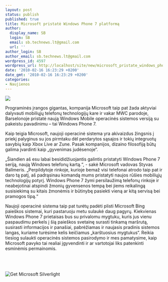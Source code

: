 ```yaml
---
layout: post
status: publish
published: true
title: Microsoft pristatė Windows Phone 7 platformą
author:
  display_name: SB
  login: SB
  email: sb.technews.lt@gmail.com
  url: ''
author_login: SB
author_email: sb.technews.lt@gmail.com
wordpress_id: 4597
wordpress_url: http://localhost/site/new/microsoft_pristate_windows_phone_7_platforma/
date: '2010-02-16 16:23:29 +0200'
date_gmt: '2010-02-16 16:23:29 +0200'
categories:
- Naujienos
---
```

<div class="imgright"><img src="http://www.part.lt/img/2345e8c62e5424189efa0ab4e88f20a5834.png"  /></div>
<p>Programinės įrangos gigantas, kompanija Microsoft taip pat žada aktyviai dalyvauti mobiliųjų telefonų technologijų kare ir vakar MWC parodoje, Barselonoje pristatė naują Windows Mobile operacinės sistemos versiją su pakeistu pavadinimu – tai Windows Phone 7.</p>
<p>Kaip teigia Microsoft, naujoji operacinė sistema yra akivaizdus žingsnis į priekį palyginus su jos pirmtaku dėl perdarytos sąsajos ir tokių integruotų savybių kaip Xbox Live ar Zune. Pasak kompanijos, dizaino filosofiją būtų galima įvardinti kaip „gyvenimas judėsenoje“.</p>
<p>„Šiandien aš esu labai besididžiuojantis galintis pristatyti Windows Phone 7 seriją, naują Windows telefonų kartą.“, - sakė Microsoft vadovas Styvas Ballmeris. „Perpildytoje rinkoje, kurioje bemaž visi telefonai atrodo taip pat ir daro tą patį, aš padrąsinau komandą mums pristatyti naujos rūšies mobiliųjų technologijų potyrį. Windows Phone 7 žymi persilaužimą telefonų rinkoje ir neabejotinai atspindi žmonių gyvensenos tempą bei jiems reikalingą susisiekimą su kitais žmonėmis ir būtinybę pasiekti vieną ar kitą servisą bei pramogos tipą.“</p>
<p>Naujoji operacinė sistema taip pat turėtų padėti plisti Microsoft Bing paieškos sistemai, kuri pastaruoju metu sulaukė daug pagyrų. Kiekvienas Windows Phone 7 prietaisas bus su privalomu mygtuku, kuris jus vienu paspaudimu perkels į šią paieškos svetainę surasti tinkamą maršrutą, susirasti informacijos ir panašiai, pabrėžiamas ir naujasis pradinis sistemos langas, kuriame turėsime kelis keičiamus „karštuosius mygtukus“. Reikia tiesiog sulaukti operacinės sistemos pasirodymo ir mes pamatysime, kaip Microsoft pavyko tai realiai įgyvendinti ir ar vartotojai liks patenkinti esminėmis permainomis.</p>
<p><object data="data:application/x-silverlight-2," type="application/x-silverlight-2" width="600" height="450"><br />
<param name="source" value="http://channel9.msdn.com/App_Themes/default/VideoPlayer10_01_18.xap" /><param name="initParams" value="deferredLoad=true,duration=0,m=http://ecn.channel9.msdn.com/o9/ch9/5/3/9/8/2/5/FirstLookWindowsPhone7_ch9.wmv,autostart=false,autohide=true,showembed=true, thumbnail=http://ecn.channel9.msdn.com/o9/ch9/wp7_512_thumb.png, postid=526720" /><param name="background" value="#00FFFFFF" /><a href="http://go.microsoft.com/fwlink/?LinkID=124807" style="text-decoration: none;"><br />
<br /><img src="http://go.microsoft.com/fwlink/?LinkId=108181" alt="Get Microsoft Silverlight" style="border-style: none"/><br />
<br /></a><br />
<br /></object></p>

